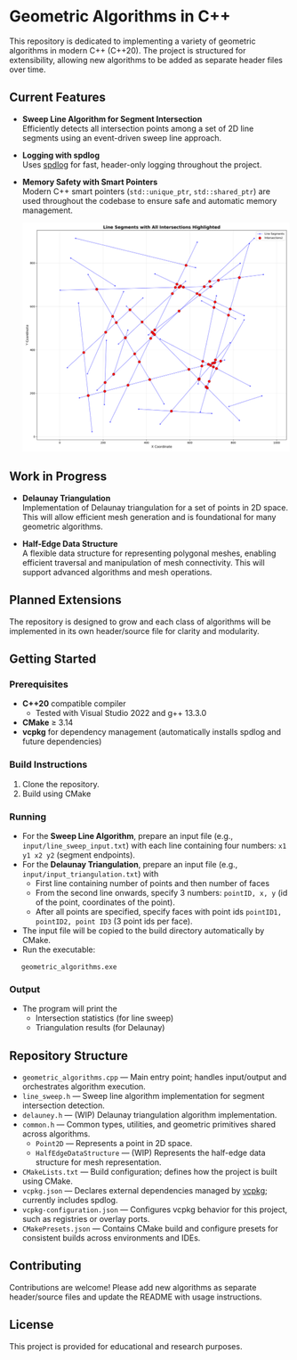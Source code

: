 ﻿# Geometric Algorithms in C++

This repository is dedicated to implementing a variety of geometric algorithms in modern C++ (C++20). The project is structured for extensibility, allowing new algorithms to be added as separate header files over time.

## Current Features

- **Sweep Line Algorithm for Segment Intersection**  
  Efficiently detects all intersection points among a set of 2D line segments using an event-driven sweep line approach.
- **Logging with spdlog**  
  Uses [spdlog](https://github.com/gabime/spdlog) for fast, header-only logging throughout the project.
- **Memory Safety with Smart Pointers**  
  Modern C++ smart pointers (`std::unique_ptr`, `std::shared_ptr`) are used throughout the codebase to ensure safe and automatic memory management.

  ![Sweep Line Algorithm Illustration](images/line_segments_intersections.png)

## Work in Progress

- **Delaunay Triangulation**  
  Implementation of Delaunay triangulation for a set of points in 2D space. This will allow efficient mesh generation and is foundational for many geometric algorithms.

- **Half-Edge Data Structure**  
  A flexible data structure for representing polygonal meshes, enabling efficient traversal and manipulation of mesh connectivity. This will support advanced algorithms and mesh operations.

## Planned Extensions

The repository is designed to grow and each class of algorithms will be implemented in its own header/source file for clarity and modularity.

## Getting Started

### Prerequisites

- **C++20** compatible compiler 
    - Tested with Visual Studio 2022 and g++ 13.3.0
- **CMake** ≥ 3.14
- **vcpkg** for dependency management (automatically installs spdlog and future dependencies)

### Build Instructions

1. Clone the repository.
2. Build using CMake

### Running

- For the **Sweep Line Algorithm**, prepare an input file (e.g., `input/line_sweep_input.txt`) with each line containing four numbers: `x1 y1 x2 y2` (segment endpoints).
- For the **Delaunay Triangulation**, prepare an input file (e.g., `input/input_triangulation.txt`) with
	- First line containing number of points and then number of faces
	- From the second line onwards, specify 3 numbers: `pointID, x, y` (id of the point, coordinates of the point).
	- After all points are specified, specify faces with point ids `pointID1, pointID2, point ID3` (3 point ids per face).
- The input file will be copied to the build directory automatically by CMake.
- Run the executable:
```
   geometric_algorithms.exe
```

### Output

- The program will print the
	- Intersection statistics (for line sweep)
	- Triangulation results (for Delaunay)

## Repository Structure

- `geometric_algorithms.cpp` — Main entry point; handles input/output and orchestrates algorithm execution.
- `line_sweep.h` — Sweep line algorithm implementation for segment intersection detection.
- `delauney.h` — (WIP) Delaunay triangulation algorithm implementation.
- `common.h` — Common types, utilities, and geometric primitives shared across algorithms.
    - `Point2D` — Represents a point in 2D space.
    - `HalfEdgeDataStructure` — (WIP) Represents the half-edge data structure for mesh representation.
- `CMakeLists.txt` — Build configuration; defines how the project is built using CMake.
- `vcpkg.json` — Declares external dependencies managed by [vcpkg](https://github.com/microsoft/vcpkg); currently includes spdlog.
- `vcpkg-configuration.json` — Configures vcpkg behavior for this project, such as registries or overlay ports.
- `CMakePresets.json` — Contains CMake build and configure presets for consistent builds across environments and IDEs.


## Contributing

Contributions are welcome! Please add new algorithms as separate header/source files and update the README with usage instructions.

## License

This project is provided for educational and research purposes.

